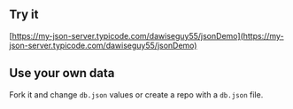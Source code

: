 ## Try it

[https://my-json-server.typicode.com/dawiseguy55/jsonDemo](https://my-json-server.typicode.com/dawiseguy55/jsonDemo)

## Use your own data

Fork it and change `db.json` values or create a repo with a `db.json` file.
